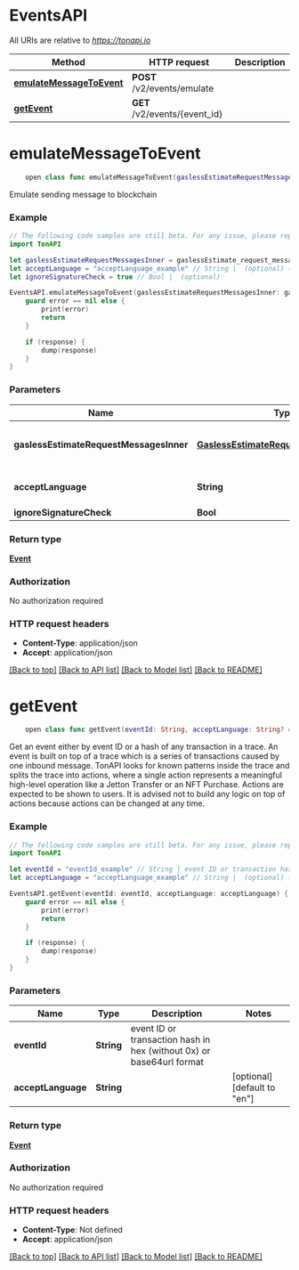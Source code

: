 # EventsAPI

All URIs are relative to *https://tonapi.io*

Method | HTTP request | Description
------------- | ------------- | -------------
[**emulateMessageToEvent**](EventsAPI.md#emulatemessagetoevent) | **POST** /v2/events/emulate | 
[**getEvent**](EventsAPI.md#getevent) | **GET** /v2/events/{event_id} | 


# **emulateMessageToEvent**
```swift
    open class func emulateMessageToEvent(gaslessEstimateRequestMessagesInner: GaslessEstimateRequestMessagesInner, acceptLanguage: String? = nil, ignoreSignatureCheck: Bool? = nil, completion: @escaping (_ data: Event?, _ error: Error?) -> Void)
```



Emulate sending message to blockchain

### Example
```swift
// The following code samples are still beta. For any issue, please report via http://github.com/OpenAPITools/openapi-generator/issues/new
import TonAPI

let gaslessEstimateRequestMessagesInner = gaslessEstimate_request_messages_inner(boc: "boc_example") // GaslessEstimateRequestMessagesInner | bag-of-cells serialized to hex
let acceptLanguage = "acceptLanguage_example" // String |  (optional) (default to "en")
let ignoreSignatureCheck = true // Bool |  (optional)

EventsAPI.emulateMessageToEvent(gaslessEstimateRequestMessagesInner: gaslessEstimateRequestMessagesInner, acceptLanguage: acceptLanguage, ignoreSignatureCheck: ignoreSignatureCheck) { (response, error) in
    guard error == nil else {
        print(error)
        return
    }

    if (response) {
        dump(response)
    }
}
```

### Parameters

Name | Type | Description  | Notes
------------- | ------------- | ------------- | -------------
 **gaslessEstimateRequestMessagesInner** | [**GaslessEstimateRequestMessagesInner**](GaslessEstimateRequestMessagesInner.md) | bag-of-cells serialized to hex | 
 **acceptLanguage** | **String** |  | [optional] [default to &quot;en&quot;]
 **ignoreSignatureCheck** | **Bool** |  | [optional] 

### Return type

[**Event**](Event.md)

### Authorization

No authorization required

### HTTP request headers

 - **Content-Type**: application/json
 - **Accept**: application/json

[[Back to top]](#) [[Back to API list]](../README.md#documentation-for-api-endpoints) [[Back to Model list]](../README.md#documentation-for-models) [[Back to README]](../README.md)

# **getEvent**
```swift
    open class func getEvent(eventId: String, acceptLanguage: String? = nil, completion: @escaping (_ data: Event?, _ error: Error?) -> Void)
```



Get an event either by event ID or a hash of any transaction in a trace. An event is built on top of a trace which is a series of transactions caused by one inbound message. TonAPI looks for known patterns inside the trace and splits the trace into actions, where a single action represents a meaningful high-level operation like a Jetton Transfer or an NFT Purchase. Actions are expected to be shown to users. It is advised not to build any logic on top of actions because actions can be changed at any time.

### Example
```swift
// The following code samples are still beta. For any issue, please report via http://github.com/OpenAPITools/openapi-generator/issues/new
import TonAPI

let eventId = "eventId_example" // String | event ID or transaction hash in hex (without 0x) or base64url format
let acceptLanguage = "acceptLanguage_example" // String |  (optional) (default to "en")

EventsAPI.getEvent(eventId: eventId, acceptLanguage: acceptLanguage) { (response, error) in
    guard error == nil else {
        print(error)
        return
    }

    if (response) {
        dump(response)
    }
}
```

### Parameters

Name | Type | Description  | Notes
------------- | ------------- | ------------- | -------------
 **eventId** | **String** | event ID or transaction hash in hex (without 0x) or base64url format | 
 **acceptLanguage** | **String** |  | [optional] [default to &quot;en&quot;]

### Return type

[**Event**](Event.md)

### Authorization

No authorization required

### HTTP request headers

 - **Content-Type**: Not defined
 - **Accept**: application/json

[[Back to top]](#) [[Back to API list]](../README.md#documentation-for-api-endpoints) [[Back to Model list]](../README.md#documentation-for-models) [[Back to README]](../README.md)

